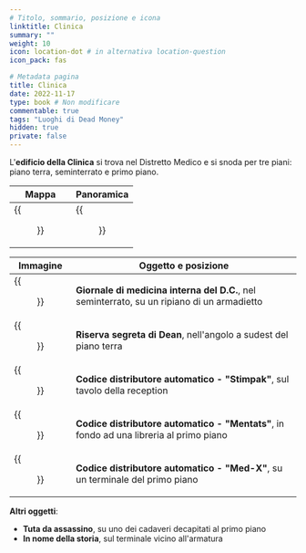```yaml
---
# Titolo, sommario, posizione e icona
linktitle: Clinica
summary: ""
weight: 10
icon: location-dot # in alternativa location-question
icon_pack: fas

# Metadata pagina
title: Clinica
date: 2022-11-17
type: book # Non modificare
commentable: true
tags: "Luoghi di Dead Money"
hidden: true
private: false
---
```


<div class="fnv">

L'**edificio della Clinica** si trova nel Distretto Medico e si snoda per tre piani: piano terra, seminterrato e primo piano.

| Mappa | Panoramica |
| ----- | ---------- |
| {{<figure src="fnv/Villa_Clinic_map.webp">}}      | {{<figure src="fnv/Villa_Clinic.webp">}}           | 

| Immagine                                            | Oggetto e posizione                                                                         |
| --------------------------------------------------- | ------------------------------------------------------------------------------------------- |
| {{<figure src="fnv/DC_Journal_Internal_Medicine_Villa_Clinic.webp">}} | **Giornale di medicina interna del D.C.**, nel seminterrato, su un ripiano di un armadietto |
| {{<figure src="fnv/Dean's_SS_Villa_Clinic.webp">}}                    | **Riserva segreta di Dean**, nell'angolo a sudest del piano terra                           |
| {{<figure src="fnv/Vending_machine_code_-_Stimpak.webp">}}                                                    | **Codice distributore automatico - "Stimpak"**, sul tavolo della reception                  |
| {{<figure src="fnv/Vending_machine_code_-_Mentats.webp">}}                                                    | **Codice distributore automatico - "Mentats"**, in fondo ad una libreria al primo piano     |
|  {{<figure src="fnv/Vending_machine_code_-_Med-X.webp">}}                                                   |   **Codice distributore automatico - "Med-X"**, su un terminale del primo piano                                                                                          |

**Altri oggetti**:
- **Tuta da assassino**, su uno dei cadaveri decapitati al primo piano
- **In nome della storia**, sul terminale vicino all'armatura

</div>


